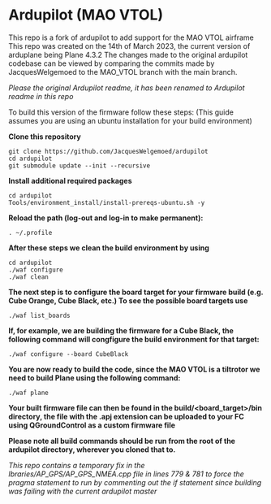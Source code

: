 # Ardupilot (MAO VTOL)
This repo is a fork of ardupilot to add support for the MAO VTOL airframe
This repo was created on the 14th of March 2023, the current version of arduplane being Plane 4.3.2
The changes made to the original ardupilot codebase can be viewed by comparing the commits made by JacquesWelgemoed to the MAO_VTOL branch with the main branch.

*Please the original Ardupilot readme, it has been renamed to Ardupilot readme in this repo*

To build this version of the firmware follow these steps: (This guide assumes you are using an ubuntu installation for your build environment)

**Clone this repository**
```
git clone https://github.com/JacquesWelgemoed/ardupilot
cd ardupilot
git submodule update --init --recursive
```

**Install additional required packages**
```
cd ardupilot
Tools/environment_install/install-prereqs-ubuntu.sh -y
```
**Reload the path (log-out and log-in to make permanent):**
```
. ~/.profile
```

**After these steps we clean the build environment by using**
```
cd ardupilot
./waf configure
./waf clean
```

**The next step is to configure the board target for your firmware build (e.g. Cube Orange, Cube Black, etc.) To see the possible board targets use**
```
./waf list_boards
```

**If, for example, we are building the firmware for a Cube Black, the following command will congfigure the build environment for that target:**
```
./waf configure --board CubeBlack
```

**You are now ready to build the code, since the MAO VTOL is a tiltrotor we need to build Plane using the following command:**
```
./waf plane
```

**Your built firmware file can then be found in the build/<board_target>/bin directory, the file with the .apj extension can be uploaded to your FC using QGroundControl as a custom firmware file**

**Please note all build commands should be run from the root of the ardupilot directory, wherever you cloned that to.**

*This repo contains a temporary fix in the lbraries/AP_GPS/AP_GPS_NMEA.cpp file in lines 779 & 781 to force the pragma statement to run by commenting out the if statement since building was failing with the current ardupilot master*
